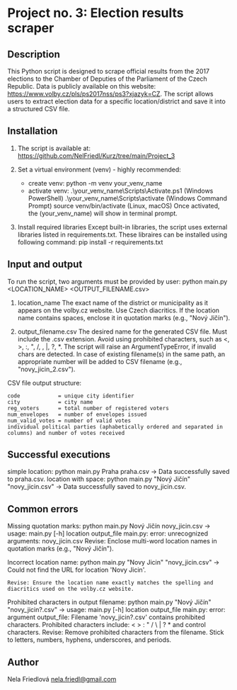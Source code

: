 # Project no. 3: Election results scraper
## Description
This Python script is designed to scrape official results from the 2017 elections to the Chamber of Deputies of the Parliament of the Czech Republic. Data is publicly available on this website: https://www.volby.cz/pls/ps2017nss/ps3?xjazyk=CZ.
The script allows users to extract election data for a specific location/district and save it into a structured CSV file.

## Installation
1. The script is available at: https://github.com/NelFriedl/Kurz/tree/main/Project_3

2. Set a virtual environment (venv) - highly recommended:
    - create venv:      python -m venv your_venv_name
    - activate venv:    .\your_venv_name\Scripts\Activate.ps1 (Windows PowerShell)
                        .\your_venv_name\Scripts\activate     (Windows Command Prompt)
                        source venv/bin/activate              (Linux, macOS)
    Once activated, the (your_venv_name) will show in terminal prompt.

3. Install required libraries
    Except built-in libraries, the script uses external libraries listed in requirements.txt.
   These libraires can be installed using following command: pip install -r requirements.txt
    
## Input and output

To run the script, two arguments must be provided by user: python main.py <LOCATION_NAME> <OUTPUT_FILENAME.csv>
1. location_name 
    The exact name of the district or municipality as it appears on the volby.cz website.
    Use Czech diacritics. If the location name contains spaces, enclose it in quotation marks 
    (e.g., "Nový Jičín").

2. output_filename.csv
    The desired name for the generated CSV file.
    Must include the .csv extension. Avoid using prohibited characters, such as  <, >, :, ", /, \, |, ?, *. The script will raise an ArgumentTypeError, if invalid chars are detected. In case of existing filename(s) in the same path, an appropriate number will be added to CSV filename (e.g., "novy_jicin_2.csv").

CSV file output structure:

    code            = unique city identifier
    city            = city name
    reg_voters      = total number of registered voters
    num_envelopes   = number of envelopes issued
    num_valid_votes = number of valid votes
    individual political parties (aphabetically ordered and separated in columns) and number of votes received
    
## Successful executions
simple location:     python main.py Praha praha.csv                -> Data successfully saved to praha.csv.
location with space: python main.py "Nový Jičín" "novy_jicin.csv"  -> Data successfully saved to novy_jicin.csv.

## Common errors
Missing quotation marks:
    python main.py Nový Jičín novy_jicin.csv      -> usage: main.py [-h] location output_file
                                                     main.py: error: unrecognized arguments: novy_jicin.csv
    Revise: Enclose multi-word location names in quotation marks (e.g., "Nový Jičín").

Incorrect location name:
    python main.py "Novy Jicin" "novy_jicin.csv"  -> Could not find the URL for location 'Novy Jicin'.

    Revise: Ensure the location name exactly matches the spelling and diacritics used on the volby.cz website.

Prohibited characters in output filename:
    python main.py "Nový Jičín" "novy_jicin?.csv" -> usage: main.py [-h] location output_file
                                                    main.py: error: argument output_file: Filename 'novy_jicin?.csv' contains prohibited characters.
                                                    Prohibited characters include: < > : " / \ | ? * and control characters.
    Revise: Remove prohibited characters from the filename. 
            Stick to letters, numbers, hyphens, underscores, and periods.

## Author
Nela Friedlová
nela.friedl@gmail.com
